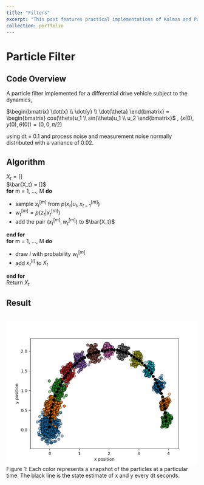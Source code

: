 ```yaml
---
title: "Filters"
excerpt: "This post features practical implementations of Kalman and Particle filters—widely employed algorithms in robotics to address uncertainties within the environment. By effectively accommodating these uncertainties, the filters play a crucial role in enhancing state estimation and control, contributing to the robust performance of robotic systems. <br/><img src='/images/particlefilter.png'>"
collection: portfolio
---
```


# Particle Filter 

## Code Overview 
A particle filter implemented for a differential drive vehicle subject to the dynamics, 

$\begin{bmatrix} \dot{x} \\ \dot{y} \\ \dot{\theta} \end{bmatrix} = \begin{bmatrix} cos(\theta)u_1 \\ sin(\theta)u_1  \\ u_2  \end{bmatrix}$ , $(x(0), y(0), \theta(0)) = (0, 0, \pi/2)$


using dt = 0.1 and process noise and measurement noise normally distributed with a variance of 0.02.

## Algorithm 

$X_t = []$  
$\bar{X_t} = []$  
**for** m = 1, ..., M **do**  
* sample $x^{[m]}_t$ from $p(x_t|u_t,x^{[m]}_{t-1})$
* $w^{[m]}_t = p(z_t|x^{[m]}_t)$
* add the pair $(x^{[m]}_t, w^{[m]}_t)$ to $\bar{X_t}$  

**end for**  
**for** m = 1, ..., M **do**  
* draw *i* with probability $w^{[m]}_t$ 
* add $x^{[i]}_t$ to $X_t$ 

**end for**  
Return $X_t$

## Result
<br/><img src='/images/particlefilter.png'>
Figure 1: Each color represents a snapshot of the particles at a particular time. The black line is the state estimate of x and y every dt seconds.